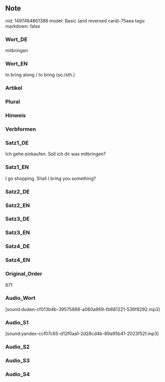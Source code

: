 ## Note
nid: 1497484861388
model: Basic (and reversed card)-75aea
tags: 
markdown: false

### Wort_DE
mitbringen

### Wort_EN
to bring along / to bring (so./sth.)

### Artikel


### Plural


### Hinweis


### Verbformen


### Satz1_DE
Ich gehe einkaufen. Soll ich dir was mitbringen?

### Satz1_EN
I go shopping. Shall I bring you something?

### Satz2_DE


### Satz2_EN


### Satz3_DE


### Satz3_EN


### Satz4_DE


### Satz4_EN


### Original_Order
671

### Audio_Wort
[sound:duden-cf013b4b-39575888-a080a969-fb681221-536f8292.mp3]

### Audio_S1
[sound:yandex-ccf07c65-d12f0aa1-2d28cd4b-89a95b41-2023f52f.mp3]

### Audio_S2


### Audio_S3


### Audio_S4

